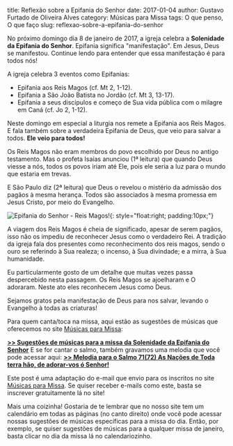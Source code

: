 title: Reflexão sobre a Epifania do Senhor
date: 2017-01-04
author: Gustavo Furtado de Oliveira Alves
category: Músicas para Missa
tags: O que penso, O que faço
slug: reflexao-sobre-a-epifania-do-senhor

No próximo domingo dia 8 de janeiro de 2017, a igreja celebra a **Solenidade da Epifania do Senhor**. Epifania significa "manifestação". Em Jesus, Deus se manifestou. Continue lendo para entender que essa manifestação é para todos nós!

A igreja celebra 3 eventos como Epifanias:

* Epifania aos Reis Magos (cf. Mt 2, 1-12).
* Epifania a São João Batista no Jordão (cf. Mt 3, 13-17).
* Epifania a seus discípulos e começo de Sua vida pública com o milagre em Caná (cf. Jo 2, 1-12).

Neste domingo em especial a liturgia nos remete a Epifania aos Reis Magos. E fala também sobre a verdadeira Epifania de Deus, que veio para salvar a todos. **Ele veio para todos!**

Os Reis Magos não eram membros do povo escolhido por Deus no antigo testamento. Mas o profeta Isaías anunciou (1ª leitura) que quando Deus viesse a nós, todos os povos iriam até Ele, pois ele seria a luz para o mundo que estaria em trevas.

E São Paulo diz (2ª leitura) que Deus o revelou o mistério da admissão dos pagãos à mesma herança. Todos são associados à mesma promessa em Jesus Cristo, por meio do Evangelho.

![Epifania do Senhor - Reis Magos!](https://dm8sjho5caga5.cloudfront.net/images/diasLiturgicos/epifania-do-senhor.jpg){: style="float:right; padding:10px;"}

A viagem dos Reis Magos é cheia de significado, apesar de serem pagãos, isso não os impediu de reconhecer Jesus como o verdadeiro Rei. A tradição da igreja fala dos presentes como reconhecimento dos reis magos, sendo o ouro se referindo à Sua realeza; o incenso, à Sua divindade; e a mirra, à Sua humanidade.

Eu particularmente gosto de um detalhe que muitas vezes passa despercebido nesta passagem. Os Reis Magos se ajoelharam e O adoraram. Neste ato eles reconhecem Jesus como Deus.

Sejamos gratos pela manifestação de Deus para nos salvar, levando o Evangelho à todas as criaturas!

Para quem canta/toca na missa, aqui estão as sugestões de músicas que oferecemos no site [Músicas para Missa](http://www.musicasparamissa.com.br/):

[**>> Sugestões de músicas para a missa da Solenidade da Epifania do Senhor**](http://www.musicasparamissa.com.br/sugestoes-para/solenidade-da-epifania-senhor/)
E se for cantar o salmo, também gravamos uma melodia que você pode acessar aqui:
[**>> Melodia para o Salmo 71(72) As Nações de Toda terra hão, de adorar-vos ó Senhor!**](http://www.musicasparamissa.com.br/musica/salmo-71-72-as-nacoes-de-toda-a-terra-hao-de-adorar-vos-o-senhor/)

Este post é uma adaptação do e-mail que envio para os inscritos no site [Músicas para Missa](http://www.musicasparamissa.com.br/). Se quiser receber e-mails como este, basta se inscrever gratuitamente lá no site!

Mais uma coizinha! Gostaria de te lembrar que no nosso site tem um calendário em todas as páginas (no canto direito) onde você pode acessar nossas sugestões de músicas específicas para a missa do dia. Então, por exemplo, se quiser sugestões de músicas para a qualquer missa de janeiro, basta clicar no dia da missa lá no calendariozinho.
